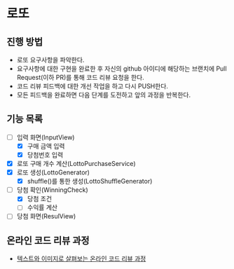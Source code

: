 # 로또
## 진행 방법
* 로또 요구사항을 파악한다.
* 요구사항에 대한 구현을 완료한 후 자신의 github 아이디에 해당하는 브랜치에 Pull Request(이하 PR)를 통해 코드 리뷰 요청을 한다.
* 코드 리뷰 피드백에 대한 개선 작업을 하고 다시 PUSH한다.
* 모든 피드백을 완료하면 다음 단계를 도전하고 앞의 과정을 반복한다.

## 기능 목록
- [ ] 입력 화면(InputView)
    - [x] 구매 금액 입력
    - [x] 당첨번호 입력
- [x] 로또 구매 개수 계산(LottoPurchaseService)
- [x] 로또 생성(LottoGenerator)
  - [x] shuffle()를 통한 생성(LottoShuffleGenerator)
- [ ] 당첨 확인(WinningCheck)
  - [x] 당첨 조건
  - [ ] 수익률 계산
- [ ] 당첨 화면(ResulView)

## 온라인 코드 리뷰 과정
* [텍스트와 이미지로 살펴보는 온라인 코드 리뷰 과정](https://github.com/next-step/nextstep-docs/tree/master/codereview)
